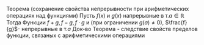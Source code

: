 Теорема (сохранение свойства непрерывности при арифметических операциях над функциями)
	Пусть 
		$f(x)$ и $g(x)$ напрерывные в т.$a\in \mathbb{R}$
	Тогда
		Функции $f+g,f-g,f\cdot g$ и (при ограничении $g(a)\neq0$), $\frac{f}{g}$- непрерывные в т.$a$
Док-во
	Теорема - следствие свойств пределов функции, связаных с арифметическими операциями